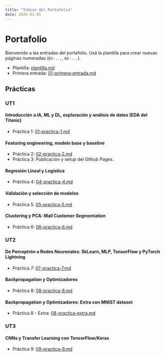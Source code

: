 ```yaml
---
title: "Índice del Portafolio"
date: 2025-01-01
---
```


# Portafolio

Bienvenido a las entradas del portafolio. Usá la plantilla para crear nuevas páginas numeradas
(`01-...`, `02-...`).

- Plantilla: [plantilla.md](plantilla.md)
- Primera entrada: [01-primera-entrada.md](01-primera-entrada.md)

## Prácticas
### UT1
#### Introducción a IA, ML y DL, exploración y análisis de datos (EDA del Titanic)
- Práctica 1: [01-practica-1.md](01-practica-1.md)
#### Featuring engineering, modelo base y baseline
- Práctica 2: [02-practica-2.md](02-practica-2.md)
- Práctica 3: Publicación y setup del Github Pages.
#### Regresión Lineal y Logística
- Práctica 4: [04-practica-4.md](04-practica-4.md)
#### Validación y selección de modelos
- Práctica 5: [05-practica-5.md](05-practica-5.md)
#### Clustering y PCA: Mall Customer Segmentation
- Práctica 6: [06-practica-6.md](06-practica-6.md)

### UT2
#### De Perceptrón a Redes Neuronales: SkLearn, MLP, TensorFlow y PyTorch Lightning
- Práctica 7: [07-practica-7.md](07-practica-7.md)
#### Backpropagation y Optimizadores
- Práctica 8: [08-practica-8.md](08-practica-8.md)
#### Backpropagation y Optimizadores: Extra con MNIST dataset
- Práctica 8 - Extra: [08-practica-extra.md](08-practica-extra.md)

### UT3
#### CNNs y Transfer Learning con TensorFlow/Keras
- Práctica 9: [09-practica-9.md](09-practica-9.md)

